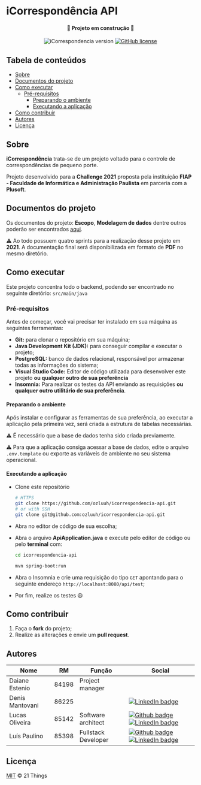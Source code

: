 # iCorrespondência API

<div align="center">
<h4>&#x1F6A7; Projeto em construção &#x1F6A7;</h4>

<p>
<img alt="iCorrespondencia version" src="https://img.shields.io/static/v1?label=version&message=0.9-alpha&color=blue&style=flat-square" />

<a href="https://github.com/ozluuh/icorrespondencia-api/blob/main/LICENSE">
    <img alt="GitHub license" src="https://img.shields.io/github/license/ozluuh/icorrespondencia-api?style=flat-square" />
</a>
</p>
</div>

## Tabela de conteúdos

-   [Sobre](#sobre)
-   [Documentos do projeto](#documentos-do-projeto)
-   [Como executar](#como-executar)
    -   [Pré-requisitos](#pré-requisitos)
        -   [Preparando o ambiente](#preparando-o-ambiente)
        -   [Executando a aplicação](#executando-a-aplicação)
-   [Como contribuir](#como-contribuir)
-   [Autores](#autores)
-   [Licença](#licença)

## Sobre

**iCorrespondência** trata-se de um projeto voltado para o controle de correspondências de pequeno porte.

Projeto desenvolvido para a **Challenge 2021** proposta pela instituição **FIAP - Faculdade de Informática e Administração Paulista** em parceria com a **Plusoft**.

## Documentos do projeto

Os documentos do projeto: **Escopo**, **Modelagem de dados** dentre outros poderão ser encontrados [aqui](docs/README.md).

:warning: Ao todo possuem quatro sprints para a realização desse projeto em **2021**. A documentação final será disponibilizada em formato de **PDF** no mesmo diretório.

## Como executar

Este projeto concentra todo o backend, podendo ser encontrado no seguinte diretório: `src/main/java`

### Pré-requisitos

Antes de começar, você vai precisar ter instalado em sua máquina as seguintes ferramentas:

-   **Git:** para clonar o repositório em sua máquina;
-   **Java Development Kit (JDK):** para conseguir compilar e executar o projeto;
-   **PostgreSQL:** banco de dados relacional, responsável por armazenar todas as informações do sistema;
-   **Visual Studio Code:** Editor de código utilizada para desenvolver este projeto **ou qualquer outro de sua preferência**
-   **Insomnia:** Para realizar os testes da API enviando as requisições **ou qualquer outro utilitário de sua preferência**.

#### Preparando o ambiente

Após instalar e configurar as ferramentas de sua preferência, ao executar a aplicação pela primeira vez, será criada a estrutura de tabelas necessárias.

:warning: É necessário que a base de dados tenha sido criada previamente.

:warning: Para que a aplicação consiga acessar a base de dados, edite o arquivo `.env.template` ou exporte as variáveis de ambiente no seu sistema operacional.

#### Executando a aplicação

-   Clone este repositório
    ```bash
    # HTTPS
    git clone https://github.com/ozluuh/icorrespondencia-api.git
    # or with SSH
    git clone git@github.com:ozluuh/icorrespondencia-api.git
    ```
-   Abra no editor de código de sua escolha;
-   Abra o arquivo **ApiApplication.java** e execute pelo editor de código ou pelo **terminal** com:

    ```bash
    cd icorrespondencia-api

    mvn spring-boot:run
    ```

-   Abra o Insomnia e crie uma requisição do tipo `GET` apontando para o seguinte endereço `http://localhost:8080/api/test`;
-   Por fim, realize os testes &#x1F603;

## Como contribuir

1. Faça o **fork** do projeto;
2. Realize as alterações e envie um **pull request**.

## Autores

| Nome| RM | Função | Social |
| - | - | - | - |
| Daiane Estenio  | 84198 | Project manager     |
| Denis Mantovani | 86225 |                     | [![LinkedIn badge](https://img.shields.io/badge/-denismantovani-blue?style=flat-square&logo=Linkedin&logoColor=white&link=https://linkedin.com/in/denis-mantovani)](https://linkedin.com/in/denis-mantovani)                                                                                                                                                                                                    |
| Lucas Oliveira  | 85142 | Software architect  | [![Github badge](https://img.shields.io/badge/-Lukinhas08-black?style=flat-square&logo=Github&logoColor=white&link=https://github.com/Lukinhas08)](https://github.com/Lukinhas08) [![LinkedIn badge](https://img.shields.io/badge/-lucasoliveira-blue?style=flat-square&logo=Linkedin&logoColor=white&link=https://linkedin.com/in/lucas-oliveira-bba345198)](https://linkedin.com/in/lucas-oliveira-bba345198) |
| Luís Paulino    | 85398 | Fullstack Developer | [![Github badge](https://img.shields.io/badge/-ozluuh-black?style=flat-square&logo=Github&logoColor=white&link=https://github.com/ozluuh)](https://github.com/ozluuh) [![LinkedIn badge](https://img.shields.io/badge/-ozluuh-blue?style=flat-square&logo=Linkedin&logoColor=white&link=https://linkedin.com/in/ozluuh)](https://linkedin.com/in/ozluuh)                                                        |

## Licença

[MIT](./LICENSE) &copy; 21 Things
